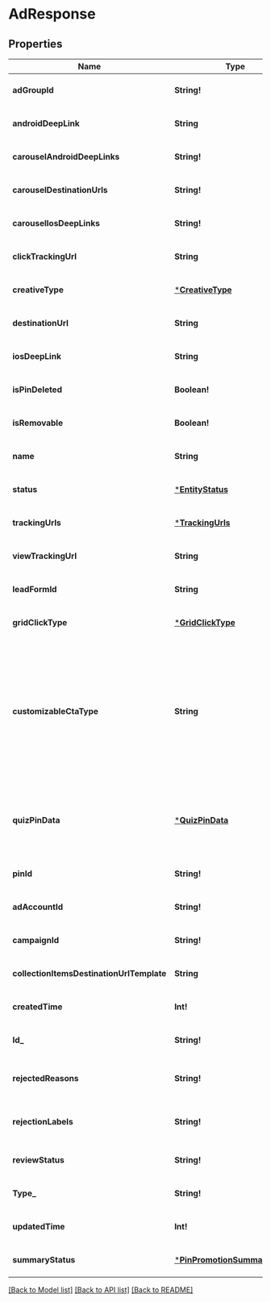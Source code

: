 # AdResponse

## Properties
Name | Type | Description | Notes
------------ | ------------- | ------------- | -------------
**adGroupId** | **String!** | ID of the ad group that contains the ad. | [optional] [default to null]
**androidDeepLink** | **String** | Deep link URL for Android devices. | [optional] [default to null]
**carouselAndroidDeepLinks** | **String!** | Comma-separated deep links for the carousel pin on Android. | [optional] [default to null]
**carouselDestinationUrls** | **String!** | Comma-separated destination URLs for the carousel pin to promote. | [optional] [default to null]
**carouselIosDeepLinks** | **String!** | Comma-separated deep links for the carousel pin on iOS. | [optional] [default to null]
**clickTrackingUrl** | **String** | Tracking url for the ad clicks. | [optional] [default to null]
**creativeType** | [***CreativeType**](CreativeType.md) |  | [optional] [default to null]
**destinationUrl** | **String** | Destination URL. | [optional] [default to null]
**iosDeepLink** | **String** | Deep link URL for iOS devices. | [optional] [default to null]
**isPinDeleted** | **Boolean!** | Is original pin deleted? | [optional] [default to null]
**isRemovable** | **Boolean!** | Is pin repinnable? | [optional] [default to null]
**name** | **String** | Name of the ad - 255 chars max. | [optional] [default to null]
**status** | [***EntityStatus**](EntityStatus.md) |  | [optional] [default to null]
**trackingUrls** | [***TrackingUrls**](TrackingUrls.md) |  | [optional] [default to null]
**viewTrackingUrl** | **String** | Tracking URL for ad impressions. | [optional] [default to null]
**leadFormId** | **String** | Lead form ID for lead ad generation. | [optional] [default to null]
**gridClickType** | [***GridClickType**](GridClickType.md) |  | [optional] [default to null]
**customizableCtaType** | **String** | Select a call to action (CTA) to display below your ad. Available only for ads with direct links enabled. CTA options for consideration and conversion campaigns are LEARN_MORE, SHOP_NOW, BOOK_NOW, SIGN_UP, VISIT_SITE, BUY_NOW, GET_OFFER, ORDER_NOW, ADD_TO_CART (for conversion campaigns with add to cart conversion events only) | [optional] [default to null]
**quizPinData** | [***QuizPinData**](QuizPinData.md) | Before creating a quiz ad, you must create an organic Pin using POST/Create Pin for each result in the quiz. Quiz ads cannot be saved by a Pinner. Quiz ad results can be saved. | [optional] [default to null]
**pinId** | **String!** | Pin ID. | [optional] [default to null]
**adAccountId** | **String!** | The ID of the advertiser that this ad belongs to. | [optional] [default to null]
**campaignId** | **String!** | ID of the ad campaign that contains this ad. | [optional] [default to null]
**collectionItemsDestinationUrlTemplate** | **String** | Destination URL template for all items within a collections drawer. | [optional] [default to null]
**createdTime** | **Int!** | Pin creation time. Unix timestamp in seconds. | [optional] [default to null]
**Id_** | **String!** | The ID of this ad. | [optional] [default to null]
**rejectedReasons** | **String!** | Enum reason why the pin was rejected. Returned if &lt;code&gt;review_status&lt;/code&gt; is \&quot;REJECTED\&quot;. | [optional] [default to null]
**rejectionLabels** | **String!** | Text reason why the pin was rejected. Returned if &lt;code&gt;review_status&lt;/code&gt; is \&quot;REJECTED\&quot;. | [optional] [default to null]
**reviewStatus** | **String!** | Ad review status | [optional] [default to null]
**Type_** | **String!** | Always \&quot;ad\&quot;. | [optional] [default to null]
**updatedTime** | **Int!** | Last update time. Unix timestamp in seconds. | [optional] [default to null]
**summaryStatus** | [***PinPromotionSummaryStatus**](PinPromotionSummaryStatus.md) | Ad summary status | [optional] [default to null]

[[Back to Model list]](../README.md#documentation-for-models) [[Back to API list]](../README.md#documentation-for-api-endpoints) [[Back to README]](../README.md)


